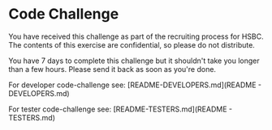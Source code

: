 # Code Challenge

You have received this challenge as part of the recruiting process for HSBC. The contents of this exercise are confidential, so please do not distribute.

You have 7 days to complete this challenge but it shouldn't take you longer than a few hours. Please send it back as soon as you're done.

For developer code-challenge see: [README-DEVELOPERS.md](README - DEVELOPERS.md)

For tester code-challenge see: [README-TESTERS.md](README - TESTERS.md)